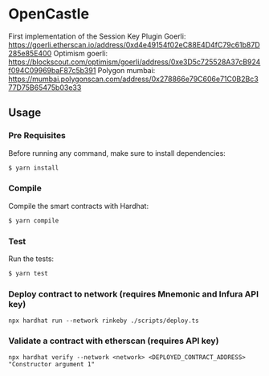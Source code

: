 # OpenCastle

First implementation of the Session Key Plugin
Goerli: https://goerli.etherscan.io/address/0xd4e49154f02eC88E4D4fC79c61b87D285e85E400
Optimism goerli: https://blockscout.com/optimism/goerli/address/0xe3D5c725528A37cB924f094C09969baF87c5b391
Polygon mumbai: https://mumbai.polygonscan.com/address/0x278866e79C606e71C0B2Bc377D75B65475b03e33

## Usage

### Pre Requisites

Before running any command, make sure to install dependencies:

```sh
$ yarn install
```

### Compile

Compile the smart contracts with Hardhat:

```sh
$ yarn compile
```

### Test

Run the tests:

```sh
$ yarn test
```

### Deploy contract to network (requires Mnemonic and Infura API key)

```
npx hardhat run --network rinkeby ./scripts/deploy.ts
```

### Validate a contract with etherscan (requires API key)

```
npx hardhat verify --network <network> <DEPLOYED_CONTRACT_ADDRESS> "Constructor argument 1"
```
